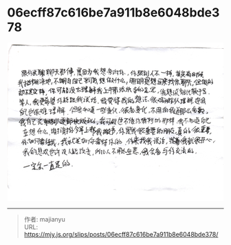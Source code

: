 # 06ecff87c616be7a911b8e6048bde378

![06ecff87c616be7a911b8e6048bde378.png](../../images/06ecff87c616be7a911b8e6048bde378.png)

---

> 作者: majianyu  
> URL: https://mjy.js.org/slips/posts/06ecff87c616be7a911b8e6048bde378/  

